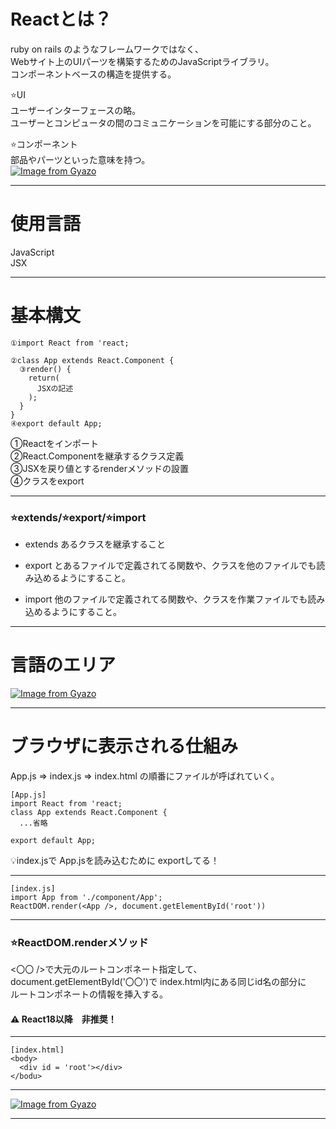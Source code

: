 # Reactとは？
ruby on rails のようなフレームワークではなく、    
Webサイト上のUIパーツを構築するためのJavaScriptライブラリ。    
コンポーネントベースの構造を提供する。    

⭐️UI    
ユーザーインターフェースの略。    
ユーザーとコンピュータの間のコミュニケーションを可能にする部分のこと。

⭐️コンポーネント    
部品やパーツといった意味を持つ。    
[![Image from Gyazo](https://i.gyazo.com/56bebd4f9919a94491a28b674b59c849.png)](https://gyazo.com/56bebd4f9919a94491a28b674b59c849)
***

# 使用言語
JavaScript    
JSX
***

# 基本構文
~~~
①import React from 'react;

②class App extends React.Component {
  ③render() {
    return(
      JSXの記述
    );
  }
}
④export default App;
~~~
①Reactをインポート    
②React.Componentを継承するクラス定義    
③JSXを戻り値とするrenderメソッドの設置    
④クラスをexport
***

### ⭐️extends/⭐️export/⭐️import
- extends
あるクラスを継承すること

- export
とあるファイルで定義されてる関数や、クラスを他のファイルでも読み込めるようにすること。

- import
他のファイルで定義されてる関数や、クラスを作業ファイルでも読み込めるようにすること。
***

# 言語のエリア
[![Image from Gyazo](https://i.gyazo.com/b3b3a0439da43eb468fbc05da32ae84d.png)](https://gyazo.com/b3b3a0439da43eb468fbc05da32ae84d)
***

# ブラウザに表示される仕組み
App.js => index.js => index.html の順番にファイルが呼ばれていく。
~~~
[App.js]
import React from 'react;
class App extends React.Component {
  ...省略

export default App;
~~~
💡index.jsで App.jsを読み込むために exportしてる！
***
    
~~~
[index.js]
import App from './component/App';
ReactDOM.render(<App />, document.getElementById('root'))
~~~
***

### ⭐️ReactDOM.renderメソッド
<〇〇 />で大元のルートコンポネート指定して、    
document.getElementById('〇〇')で index.html内にある同じid名の部分に    
ルートコンポネートの情報を挿入する。


#### ⚠️ React18以降　非推奨！
***

~~~
[index.html]
<body>
  <div id = 'root'></div>
</bodu>
~~~
***

[![Image from Gyazo](https://i.gyazo.com/1818f7404caf2bda6e187092839e65c6.png)](https://gyazo.com/1818f7404caf2bda6e187092839e65c6)
***

